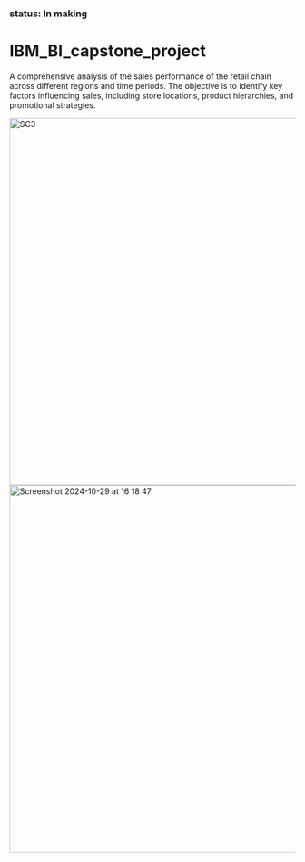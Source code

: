 ### status: In making

# IBM_BI_capstone_project

A comprehensive analysis of the sales performance of the retail chain across different regions and time periods. The objective is to identify key factors influencing sales, including store locations, product hierarchies, and promotional strategies.




<img width="647" alt="SC3" src="https://github.com/user-attachments/assets/5dea9398-e833-40cf-a79b-78c4b1229246">



<img width="647" alt="Screenshot 2024-10-29 at 16 18 47" src="https://github.com/user-attachments/assets/f7ad16d8-7cc4-476b-817c-4b75986481e1">







